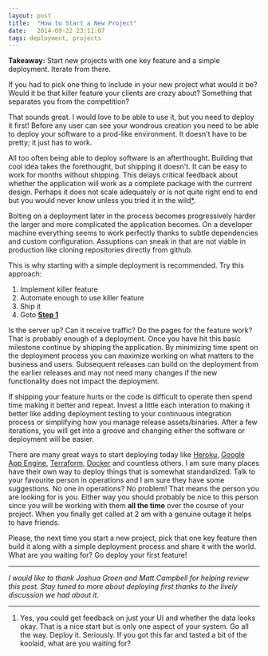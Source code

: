 ```yaml
---
layout: post
title:  "How to Start a New Project"
date:   2014-09-22 23:11:07
tags: deployment, projects
---
```


**Takeaway:** Start new projects with one key feature and a simple deployment.
Iterate from there.

If you had to pick one thing to include in your new project what would it be?
Would it be that killer feature your clients are crazy about? Something that
separates you from the competition?

That sounds great. I would love to be able to use it, but you need to deploy it
first! Before any user can see your wondrous creation you need to be able
to deploy your software to a prod-like environment. It doesn't have to be
pretty; it just has to work.

All too often being able to deploy software is an afterthought. Building that
cool idea takes the forethought, but shipping it doesn't. It can be easy to
work for months without shipping. This delays critical feedback about whether
the application will work as a complete package with the currrent design.
Perhaps it does not scale adequately or is not quite right end to end but you
would never know unless you tried it in the wild<a href="#note-1">*</a>.

Bolting on a deployment later in the process becomes progressively harder the
larger and more complicated the application becomes. On a developer machine
everything seems to work perfectly thanks to subtle dependencies and custom
configuration. Assuptions can sneak in that are not viable in production like
cloning repositories directly from github.

This is why starting with a simple deployment is recommended. Try this approach:

<span id="step-1"></span>
1. Implement killer feature
1. Automate enough to use killer feature
1. Ship it
1. Goto **<a href="step-1">Step 1</a>**

Is the server up? Can it receive traffic? Do the pages for the feature work?
That is probably enough of a deployment. Once you have hit this basic milestone
continue by shipping the application. By minimizing time spent on the
deployment process you can maximize working on what matters to the business and
users. Subsequent releases can build on the deployment from the earlier
releases and may not need many changes if the new functionality does not impact
the deployment.

If shipping your feature hurts or the code is difficult to operate then spend
time making it better and repeat. Invest a little each interation to making it
better like adding deployment testing to your continuous integration process or
simplifying how you manage release assets/binaries. After a few iterations, you
will get into a groove and changing either the software or deployment will be
easier.

There are many great ways to start deploying today like [Heroku][heroku],
[Google App Engine][google], [Terraform][terraform], [Docker][docker] and countless others.
I am sure many places have their own way to deploy things that is somewhat
standardized. Talk to your favourite person in operations and I am sure they
have some suggestions. No one in operations? No problem! That means the person
you are looking for is you. Either way you should probably be nice to this
person since you will be working with them **all the time** over the course of your
project. When you finally get called at 2 am with a genuine outage it
helps to have friends.

Please, the next time you start a new project, pick that one key feature then
build it along with a simple deployment process and share it with the world.
What are you waiting for? Go deploy your first feature!

<hr />

*I would like to thank Joshua Groen and Matt Campbell for helping review this
post. Stay tuned to more about deploying first thanks to the lively discussion
we had about it.*

<hr />

<span id="note-1"></span>
1. Yes, you could get feedback on just your UI and whether the data looks okay.
   That is a nice start but is only one aspect of your system. Go all the way.
   Deploy it. Seriously. If you got this far and tasted a bit of the koolaid,
   what are you waiting for?

[heroku]:    https://www.heroku.com/
[google]:    https://cloud.google.com/appengine/docs
[terraform]: https://www.terraform.io/
[docker]:    https://www.docker.com/
